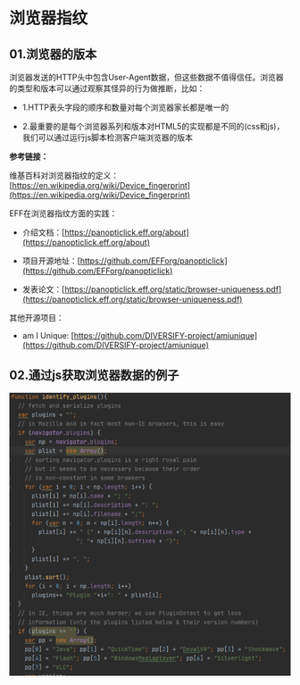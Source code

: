 # 浏览器指纹

## 01.浏览器的版本

浏览器发送的HTTP头中包含User-Agent数据，但这些数据不值得信任。浏览器的类型和版本可以通过观察其怪异的行为做推断，比如：

- 1.HTTP表头字段的顺序和数量对每个浏览器家长都是唯一的

- 2.最重要的是每个浏览器系列和版本对HTML5的实现都是不同的(css和js)，我们可以通过运行js脚本检测客户端浏览器的版本

**参考链接：**

维基百科对浏览器指纹的定义：[https://en.wikipedia.org/wiki/Device_fingerprint](https://en.wikipedia.org/wiki/Device_fingerprint)

EFF在浏览器指纹方面的实践：

- 介绍文档：[https://panopticlick.eff.org/about](https://panopticlick.eff.org/about)

- 项目开源地址：[https://github.com/EFForg/panopticlick](https://github.com/EFForg/panopticlick)

- 发表论文：[https://panopticlick.eff.org/static/browser-uniqueness.pdf](https://panopticlick.eff.org/static/browser-uniqueness.pdf)

其他开源项目：

- am I Unique:  [https://github.com/DIVERSIFY-project/amiunique](https://github.com/DIVERSIFY-project/amiunique)

## 02.通过js获取浏览器数据的例子

![fail](img/1.1.png)